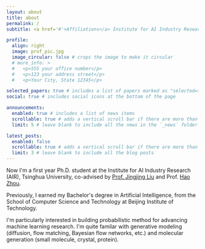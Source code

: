 ```yaml
---
layout: about
title: about
permalink: /
subtitle: <a href='#'>Affiliations</a> Institute for AI Industry Research (AIR), Tsinghua University

profile:
  align: right
  image: prof_pic.jpg
  image_circular: false # crops the image to make it circular
  # more_info: >
  #   <p>555 your office number</p>
  #   <p>123 your address street</p>
  #   <p>Your City, State 12345</p>

selected_papers: true # includes a list of papers marked as "selected={true}"
social: true # includes social icons at the bottom of the page

announcements:
  enabled: true # includes a list of news items
  scrollable: true # adds a vertical scroll bar if there are more than 3 news items
  limit: 5 # leave blank to include all the news in the `_news` folder

latest_posts:
  enabled: false
  scrollable: true # adds a vertical scroll bar if there are more than 3 new posts items
  limit: 3 # leave blank to include all the blog posts
---
```


Now I'm a first year Ph.D. student at the Institute for AI Industry Research (AIR), Tsinghua University, co-advised by [Prof. Jingjing Liu](https://air.tsinghua.edu.cn/en/info/1046/1194.htm) and Prof. [Hao Zhou](https://zhouh.github.io/). 

Previously, I earned my Bachelor's degree in Artificial Intelligence, from the School of Computer Science and Technology at Beijing Institute of Technology.

I'm particularly interested in building probabilistic method for advancing machine learning research. I'm quite familar with generative modeling (diffusion, flow matching, Bayesian flow networks, etc.) and molecular generation (small molecule, crystal, protein).

<!-- Put your address / P.O. box / other info right below your picture. You can also disable any of these elements by editing `profile` property of the YAML header of your `_pages/about.md`. Edit `_bibliography/papers.bib` and Jekyll will render your [publications page](/al-folio/publications/) automatically.

Link to your social media connections, too. This theme is set up to use [Font Awesome icons](https://fontawesome.com/) and [Academicons](https://jpswalsh.github.io/academicons/), like the ones below. Add your Facebook, Twitter, LinkedIn, Google Scholar, or just disable all of them. -->
